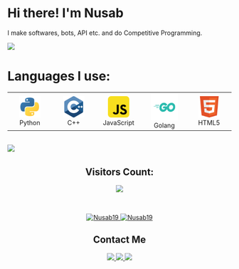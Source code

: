 <h1>Hi there! I'm Nusab</h1>

I make softwares, bots, API etc. and do Competitive Programming.

<img src="https://user-images.githubusercontent.com/73097560/115834477-dbab4500-a447-11eb-908a-139a6edaec5c.gif">

<h1>Languages I use:</h1>


<div align="center">
  <table>
    <tr>
      <td align="center" width="96">
        <img src="https://raw.githubusercontent.com/Nusab19/Nusab19/main/images/python.svg" width="48" height="48" alt="Python" />
        <br>Python
      </td>
      <td align="center" width="96">
        <img src="https://raw.githubusercontent.com/Nusab19/Nusab19/main/images/cpp.svg" width="48" height="48" alt="C++" />
        <br>C++
      </td>
      <td align="center" width="96">
        <img src="https://raw.githubusercontent.com/Nusab19/Nusab19/main/images/javascript.svg" width="48" height="48" alt="JavaScript" />
        <br>JavaScript
      </td>
      <td align="center" width="96">
        <img src="https://raw.githubusercontent.com/Nusab19/Nusab19/main/images/golang.svg" width="60" height="60" alt="Golang" />
        <br>Golang
      </td>
      <td align="center" width="96">
        <img src="https://raw.githubusercontent.com/Nusab19/Nusab19/main/images/html.svg" width="48" height="48" alt="HTML5" />
        <br>HTML5
      </td>
    </tr>
  </table>
</div>
</table>
</div>

<br>
<img src="https://user-images.githubusercontent.com/73097560/115834477-dbab4500-a447-11eb-908a-139a6edaec5c.gif">


  <h2 align="center" >Visitors Count:</h2>

<p align="center">
  <img height="50" src="https://profile-counter.glitch.me/Nusab19/count.svg">
</p>

<br>
<p align="center">
  <a href="https://github.com/Nusab19">
    <img height="191px" src="https://github-readme-stats.vercel.app/api/top-langs?username=Nusab19&show_icons=true&locale=en&layout=compact" alt="Nusab19" />


  <img height="191px" src="https://github-readme-stats.vercel.app/api?username=Nusab19&show_icons=true&locale=en" alt="Nusab19" />
</a>
</p>

<h2 align="center">Contact Me</h2>

<div align="center">
  <a href="https://t.me/Nusab19" target="_blank" >
    <img height="23px" src="https://img.shields.io/badge/-Nusab19-00a5c9?style=flat&logo=Telegram&logoColor=white">
  </a>
  <a href="https://www.linkedin.com/in/nusabtaha" target="_blank">
    <img height="23px" src="https://img.shields.io/badge/-Nusab Taha-blue?style=flat&logo=Linkedin&logoColor=white">
  </a>
  <a href="mailto:nusabtaha33@gmail.com">
    <img height="23px" src="https://img.shields.io/badge/-Nusab-d14836?style=flat&logo=Gmail&logoColor=white">
  </a>
</div>
